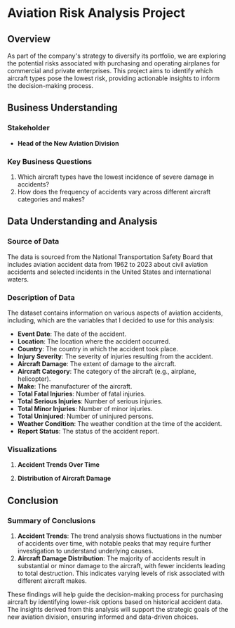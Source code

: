 
# Aviation Risk Analysis Project

## Overview

As part of the company's strategy to diversify its portfolio, we are exploring the potential risks associated with purchasing and operating airplanes for commercial and private enterprises. This project aims to identify which aircraft types pose the lowest risk, providing actionable insights to inform the decision-making process.

## Business Understanding

### Stakeholder
- **Head of the New Aviation Division**

### Key Business Questions
1. Which aircraft types have the lowest incidence of severe damage in accidents?
2. How does the frequency of accidents vary across different aircraft categories and makes?

## Data Understanding and Analysis

### Source of Data
The data is sourced from the National Transportation Safety Board that includes aviation accident data from 1962 to 2023 about civil aviation accidents and selected incidents in the United States and international waters.

### Description of Data
The dataset contains information on various aspects of aviation accidents, including, which are the variables that I decided to use for this analysis:
- **Event Date**: The date of the accident.
- **Location**: The location where the accident occurred.
- **Country**: The country in which the accident took place.
- **Injury Severity**: The severity of injuries resulting from the accident.
- **Aircraft Damage**: The extent of damage to the aircraft.
- **Aircraft Category**: The category of the aircraft (e.g., airplane, helicopter).
- **Make**: The manufacturer of the aircraft.
- **Total Fatal Injuries**: Number of fatal injuries.
- **Total Serious Injuries**: Number of serious injuries.
- **Total Minor Injuries**: Number of minor injuries.
- **Total Uninjured**: Number of uninjured persons.
- **Weather Condition**: The weather condition at the time of the accident.
- **Report Status**: The status of the accident report.

### Visualizations
1. **Accident Trends Over Time**

2. **Distribution of Aircraft Damage**

## Conclusion

### Summary of Conclusions
1. **Accident Trends**: The trend analysis shows fluctuations in the number of accidents over time, with notable peaks that may require further investigation to understand underlying causes.
2. **Aircraft Damage Distribution**: The majority of accidents result in substantial or minor damage to the aircraft, with fewer incidents leading to total destruction. This indicates varying levels of risk associated with different aircraft makes.

These findings will help guide the decision-making process for purchasing aircraft by identifying lower-risk options based on historical accident data. The insights derived from this analysis will support the strategic goals of the new aviation division, ensuring informed and data-driven choices.
